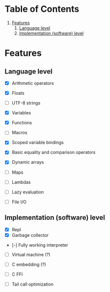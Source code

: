 
# Table of Contents

1.  [Features](#org5d736a9)
    1.  [Language level](#orgf407be0)
    2.  [Implementation (software) level](#orgc209e64)


<a id="org5d736a9"></a>

# Features


<a id="orgf407be0"></a>

## Language level

-   [X] Arithmetic operators
-   [X] Floats
-   [ ] UTF-8 strings
-   [X] Variables
-   [X] Functions
-   [ ] Macros
-   [X] Scoped variable bindings
-   [X] Basic equality and comparison operators
-   [X] Dynamic arrays
-   [ ] Maps
-   [ ] Lambdas
-   [ ] Lazy evaluation
-   [ ] File I/O


<a id="orgc209e64"></a>

## Implementation (software) level

-   [X] Repl
-   [X] Garbage collector
-   [-] Fully working interpreter
-   [ ] Virtual machine (?)
-   [ ] C embedding (?)
-   [ ] C FFI
-   [ ] Tail call optimization

